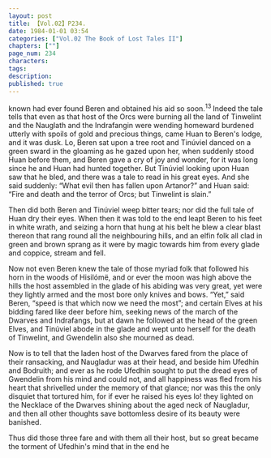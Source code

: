 ```yaml
---
layout: post
title: 【Vol.02】P234.
date: 1984-01-01 03:54
categories: ["Vol.02 The Book of Lost Tales II"]
chapters: [""]
page_num: 234
characters: 
tags: 
description: 
published: true
---
```


<p style="text-indent: 0;">
known had ever found Beren and obtained his aid so soon.<SUP>13 </SUP>Indeed the tale tells that even as that host of the Orcs were burning all the land of Tinwelint and the Nauglath and the Indrafangin were wending homeward burdened utterly with spoils of gold and precious things, came Huan to Beren's lodge, and it was dusk. Lo, Beren sat upon a tree root and Tinúviel danced on a green sward in the gloaming as he gazed upon her, when suddenly stood Huan before them, and Beren gave a cry of joy and wonder, for it was long since he and Huan had hunted together. But Tinúviel looking upon Huan saw that he bled, and there was a tale to read in his great eyes. And she said suddenly: “What evil then has fallen upon Artanor?” and Huan said: “Fire and death and the terror of Orcs; but Tinwelint is slain.”
</p>

Then did both Beren and Tinúviel weep bitter tears; nor did the full tale of Huan dry their eyes. When then it was told to the end leapt Beren to his feet in white wrath, and seizing a horn that hung at his belt he blew a clear blast thereon that rang round all the neighbouring hills, and an elfin folk all clad in green and brown sprang as it were by magic towards him from every glade and coppice, stream and fell.

Now not even Beren knew the tale of those myriad folk that followed his horn in the woods of Hisilómë, and or ever the moon was high above the hills the host assembled in the glade of his abiding was very great, yet were they lightly armed and the most bore only knives and bows. “Yet,” said Beren, “speed is that which now we need the most”; and certain Elves at his bidding fared like deer before him, seeking news of the march of the Dwarves and Indrafangs, but at dawn he followed at the head of the green Elves, and Tinúviel abode in the glade and wept unto herself for the death of Tinwelint, and Gwendelin also she mourned as dead.

Now is to tell that the laden host of the Dwarves fared from the place of their ransacking, and Naugladur was at their head, and beside him Ufedhin and Bodruith; and ever as he rode Ufedhin sought to put the dread eyes of Gwendelin from his mind and could not, and all happiness was fled from his heart that shrivelled under the memory of that glance; nor was this the only disquiet that tortured him, for if ever he raised his eyes lo! they lighted on the Necklace of the Dwarves shining about the aged neck of Naugladur, and then all other thoughts save bottomless desire of its beauty were banished.

Thus did those three fare and with them all their host, but so great became the torment of Ufedhin's mind that in the end he

